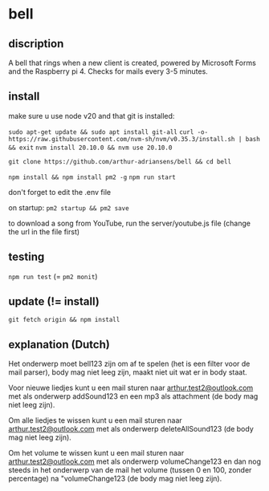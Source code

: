 <!-- @format -->

# bell

## discription

A bell that rings when a new client is created, powered by Microsoft Forms and the Raspberry pi 4. Checks for mails every 3-5 minutes.

## install

make sure u use node v20 and that git is installed:

`sudo apt-get update && sudo apt install git-all`
`curl -o- https://raw.githubusercontent.com/nvm-sh/nvm/v0.35.3/install.sh | bash && exit`
`nvm install 20.10.0 && nvm use 20.10.0`

`git clone https://github.com/arthur-adriansens/bell && cd bell`

`npm install && npm install pm2 -g`
`npm run start`

don't forget to edit the .env file

on startup:
`pm2 startup && pm2 save`

to download a song from YouTube, run the server/youtube.js file (change the url in the file first)

## testing

`npm run test` (= `pm2 monit`)

## update (!= install)

`git fetch origin && npm install`

## explanation (Dutch)

Het onderwerp moet bell123 zijn om af te spelen (het is een filter voor de mail parser), body mag niet leeg zijn, maakt niet uit wat er in body staat.

Voor nieuwe liedjes kunt u een mail sturen naar arthur.test2@outlook.com met als onderwerp addSound123 en een mp3 als attachment (de body mag niet leeg zijn).

Om alle liedjes te wissen kunt u een mail sturen naar arthur.test2@outlook.com met als onderwerp deleteAllSound123 (de body mag niet leeg zijn).

Om het volume te wissen kunt u een mail sturen naar arthur.test2@outlook.com met als onderwerp volumeChange123 en dan nog steeds in het onderwerp van de mail het volume (tussen 0 en 100, zonder percentage) na "volumeChange123 (de body mag niet leeg zijn).
